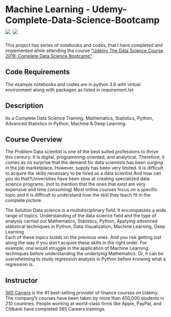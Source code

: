 # Machine Learning - Udemy-Complete-Data-Science-Bootcamp [![](https://img.shields.io/github/license/sourcerer-io/hall-of-fame.svg?colorB=ff0000)](https://github.com/akshaybahadur21/MachineLearning-CourseEra/blob/master/LICENSE.txt)  [![](https://img.shields.io/badge/Rahul-Sinha-brightgreen.svg?colorB=ff0000)](https://rahulkrsinha.github.io/)

This project has series of notebooks and codes, that I have completed and implemented while attending the course ["Udemy The Data Science Course 2019: Complete Data Science Bootcamp"](https://www.udemy.com/the-data-science-course-complete-data-science-bootcamp/).

## Code Requirements
The example notebooks and codes are in python 3.6 with virtual environment along with packages as listed in requirement.txt

## Description

Its a Complete Data Science Training: Mathematics, Statistics, Python, Advanced Statistics in Python, Machine & Deep Learning.

## Course Overview

The Problem
Data scientist is one of the best suited professions to thrive this century. It is digital, programming-oriented, and analytical. Therefore, it comes as no surprise that the demand for data scientists has been surging in the job marketplace.
However, supply has been very limited. It is difficult to acquire the skills necessary to be hired as a data scientist.And how can you do that?Universities have been slow at creating specialized data science programs. (not to mention that the ones that exist are very expensive and time consuming)
Most online courses focus on a specific topic and it is difficult to understand how the skill they teach fit in the complete picture.

The Solution
Data science is a multidisciplinary field. It encompasses a wide range of topics.
Understanding of the data science field and the type of analysis carried out Mathematics, Statistics, Python, Applying advanced statistical techniques in Python, Data Visualization, Machine Learning, Deep Learning  
Each of these topics builds on the previous ones. And you risk getting lost along the way if you don’t acquire these skills in the right order. For example, one would struggle in the application of Machine Learning techniques before understanding the underlying Mathematics. Or, it can be overwhelming to study regression analysis in Python before knowing what a regression is. 

## Instructor

[365 Carrers](https://www.udemy.com/user/365careers/) is the #1 best-selling provider of finance courses on Udemy. The company’s courses have been taken by more than 450,000 students in 210 countries. People working at world-class firms like Apple, PayPal, and Citibank have completed 365 Careers trainings.
